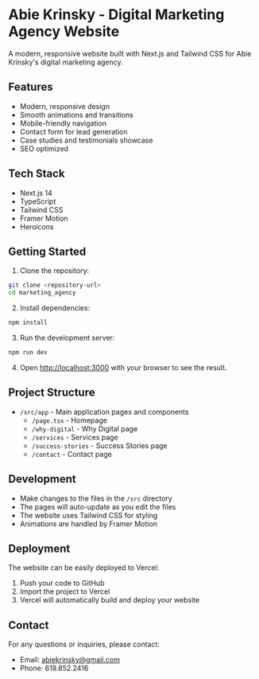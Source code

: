 # Abie Krinsky - Digital Marketing Agency Website

A modern, responsive website built with Next.js and Tailwind CSS for Abie Krinsky's digital marketing agency.

## Features

- Modern, responsive design
- Smooth animations and transitions
- Mobile-friendly navigation
- Contact form for lead generation
- Case studies and testimonials showcase
- SEO optimized

## Tech Stack

- Next.js 14
- TypeScript
- Tailwind CSS
- Framer Motion
- Heroicons

## Getting Started

1. Clone the repository:
```bash
git clone <repository-url>
cd marketing_agency
```

2. Install dependencies:
```bash
npm install
```

3. Run the development server:
```bash
npm run dev
```

4. Open [http://localhost:3000](http://localhost:3000) with your browser to see the result.

## Project Structure

- `/src/app` - Main application pages and components
  - `/page.tsx` - Homepage
  - `/why-digital` - Why Digital page
  - `/services` - Services page
  - `/success-stories` - Success Stories page
  - `/contact` - Contact page

## Development

- Make changes to the files in the `/src` directory
- The pages will auto-update as you edit the files
- The website uses Tailwind CSS for styling
- Animations are handled by Framer Motion

## Deployment

The website can be easily deployed to Vercel:

1. Push your code to GitHub
2. Import the project to Vercel
3. Vercel will automatically build and deploy your website

## Contact

For any questions or inquiries, please contact:
- Email: abiekrinsky@gmail.com
- Phone: 619.852.2416
